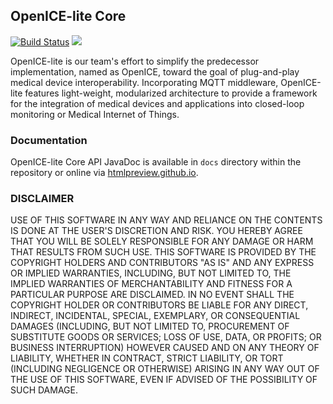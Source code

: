## OpenICE-lite Core

[![Build Status](https://travis-ci.org/samdware/openice-lite.svg?branch=master)](https://travis-ci.org/samdware/openice-lite)
[![](https://jitpack.io/v/samdware/openice-lite.svg)](https://jitpack.io/#samdware/openice-lite)

OpenICE-lite is our team's effort to simplify the predecessor implementation, named as OpenICE, toward the goal of plug-and-play medical device interoperability. Incorporating MQTT middleware, OpenICE-lite features light-weight, modularized architecture to provide a framework for the integration of medical devices and applications into closed-loop monitoring or Medical Internet of Things.

### Documentation

OpenICE-lite Core API JavaDoc is available in `docs` directory within the repository or online via [htmlpreview.github.io](http://htmlpreview.github.io/?https://github.com/samdware/openice-lite/blob/master/docs/index.html).

### DISCLAIMER
USE OF THIS SOFTWARE IN ANY WAY AND RELIANCE ON THE CONTENTS IS DONE AT THE USER'S DISCRETION AND RISK. YOU HEREBY AGREE THAT YOU WILL BE SOLELY RESPONSIBLE FOR ANY DAMAGE OR HARM THAT RESULTS FROM SUCH USE. THIS SOFTWARE IS PROVIDED BY THE COPYRIGHT HOLDERS AND CONTRIBUTORS "AS IS" AND ANY EXPRESS OR IMPLIED WARRANTIES, INCLUDING, BUT NOT LIMITED TO, THE IMPLIED WARRANTIES OF MERCHANTABILITY AND FITNESS FOR A PARTICULAR PURPOSE ARE DISCLAIMED. IN NO EVENT SHALL THE COPYRIGHT HOLDER OR CONTRIBUTORS BE LIABLE FOR ANY DIRECT, INDIRECT, INCIDENTAL, SPECIAL, EXEMPLARY, OR CONSEQUENTIAL DAMAGES (INCLUDING, BUT NOT LIMITED TO, PROCUREMENT OF SUBSTITUTE GOODS OR SERVICES; LOSS OF USE, DATA, OR PROFITS; OR BUSINESS INTERRUPTION) HOWEVER CAUSED AND ON ANY THEORY OF LIABILITY, WHETHER IN CONTRACT, STRICT LIABILITY, OR TORT (INCLUDING NEGLIGENCE OR OTHERWISE) ARISING IN ANY WAY OUT OF THE USE OF THIS SOFTWARE, EVEN IF ADVISED OF THE POSSIBILITY OF SUCH DAMAGE.
